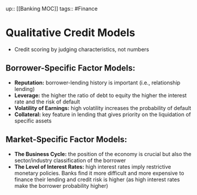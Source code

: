 up:: [[Banking MOC]]
tags:: #Finance 
# Qualitative Credit Models
- Credit scoring by judging characteristics, not numbers
## Borrower-Specific Factor Models:
- **Reputation:** borrower-lending history is important (i.e., relationship lending)
- **Leverage:** the higher the ratio of debt to equity the higher the interest rate and the risk of default
- **Volatility of Earnings:** high volatility increases the probability of default
- **Collateral:** key feature in lending that gives priority on the liquidation of specific assets

## Market-Specific Factor Models:
- **The Business Cycle:** the position of the economy is crucial but also the sector/industry classification of the borrower
- **The Level of Interest Rates:** high interest rates imply restrictive monetary policies. Banks find it more difficult and more expensive to finance their lending and credit risk is higher (as high interest rates make the borrower probability higher)
